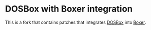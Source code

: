 DOSBox with Boxer integration
===

This is a fork that contains patches that integrates [DOSBox](http://www.dosbox.com) into [Boxer](http://boxerapp.com).
